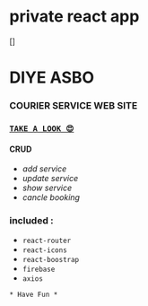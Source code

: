 
# private react app
<!--
- Author : Sakib Siddiqi Supto
- Email : sakibsiddiqi15@gmail.com / sakibsiddiqisupto@gmail.com
 -->
[]
# DIYE ASBO
### COURIER SERVICE WEB SITE

### [`TAKE A LOOK 😍`](https://diye-asbo-s15.netlify.app/)

#### CRUD
- *add service*
- *update service*
- *show service*
- *cancle booking*


### included :

- `react-router`
- `react-icons`
- `react-boostrap`
- `firebase`
- `axios`

`* Have Fun *`

